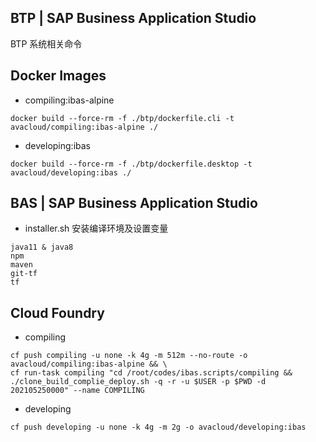 ## BTP | SAP Business Application Studio
 BTP 系统相关命令

## Docker Images
* compiling:ibas-alpine
~~~
docker build --force-rm -f ./btp/dockerfile.cli -t avacloud/compiling:ibas-alpine ./
~~~
* developing:ibas
~~~
docker build --force-rm -f ./btp/dockerfile.desktop -t avacloud/developing:ibas ./
~~~

## BAS | SAP Business Application Studio
* installer.sh    安装编译环境及设置变量
~~~
java11 & java8
npm
maven
git-tf
tf
~~~

## Cloud Foundry
* compiling
~~~
cf push compiling -u none -k 4g -m 512m --no-route -o avacloud/compiling:ibas-alpine && \
cf run-task compiling "cd /root/codes/ibas.scripts/compiling && ./clone_build_complie_deploy.sh -q -r -u $USER -p $PWD -d 202105250000" --name COMPILING
~~~
* developing
~~~
cf push developing -u none -k 4g -m 2g -o avacloud/developing:ibas
~~~

